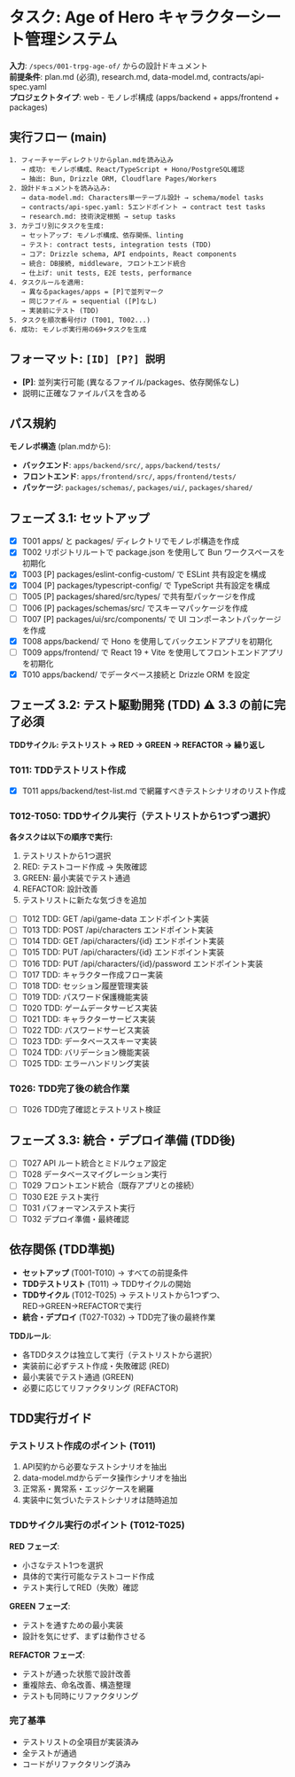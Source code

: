 # タスク: Age of Hero キャラクターシート管理システム

**入力**: `/specs/001-trpg-age-of/` からの設計ドキュメント  
**前提条件**: plan.md (必須), research.md, data-model.md, contracts/api-spec.yaml  
**プロジェクトタイプ**: web - モノレポ構成 (apps/backend + apps/frontend + packages)

## 実行フロー (main)
```
1. フィーチャーディレクトリからplan.mdを読み込み
   → 成功: モノレポ構成、React/TypeScript + Hono/PostgreSQL確認
   → 抽出: Bun, Drizzle ORM, Cloudflare Pages/Workers
2. 設計ドキュメントを読み込み:
   → data-model.md: Characters単一テーブル設計 → schema/model tasks
   → contracts/api-spec.yaml: 5エンドポイント → contract test tasks  
   → research.md: 技術決定根拠 → setup tasks
3. カテゴリ別にタスクを生成:
   → セットアップ: モノレポ構成、依存関係、linting
   → テスト: contract tests, integration tests (TDD)
   → コア: Drizzle schema, API endpoints, React components
   → 統合: DB接続, middleware, フロントエンド統合
   → 仕上げ: unit tests, E2E tests, performance
4. タスクルールを適用:
   → 異なるpackages/apps = [P]で並列マーク
   → 同じファイル = sequential ([P]なし)  
   → 実装前にテスト (TDD)
5. タスクを順次番号付け (T001, T002...)
6. 成功: モノレポ実行用の69+タスクを生成
```

## フォーマット: `[ID] [P?] 説明`
- **[P]**: 並列実行可能 (異なるファイル/packages、依存関係なし)  
- 説明に正確なファイルパスを含める

## パス規約
**モノレポ構造** (plan.mdから):
- **バックエンド**: `apps/backend/src/`, `apps/backend/tests/`
- **フロントエンド**: `apps/frontend/src/`, `apps/frontend/tests/`  
- **パッケージ**: `packages/schemas/`, `packages/ui/`, `packages/shared/`

## フェーズ 3.1: セットアップ
- [x] T001 apps/ と packages/ ディレクトリでモノレポ構造を作成
- [x] T002 リポジトリルートで package.json を使用して Bun ワークスペースを初期化
- [x] T003 [P] packages/eslint-config-custom/ で ESLint 共有設定を構成
- [x] T004 [P] packages/typescript-config/ で TypeScript 共有設定を構成
- [ ] T005 [P] packages/shared/src/types/ で共有型パッケージを作成
- [ ] T006 [P] packages/schemas/src/ でスキーマパッケージを作成
- [ ] T007 [P] packages/ui/src/components/ で UI コンポーネントパッケージを作成
- [x] T008 apps/backend/ で Hono を使用してバックエンドアプリを初期化
- [ ] T009 apps/frontend/ で React 19 + Vite を使用してフロントエンドアプリを初期化
- [x] T010 apps/backend/ でデータベース接続と Drizzle ORM を設定

## フェーズ 3.2: テスト駆動開発 (TDD) ⚠️ 3.3 の前に完了必須
**TDDサイクル: テストリスト → RED → GREEN → REFACTOR → 繰り返し**

### T011: TDDテストリスト作成
- [x] T011 apps/backend/test-list.md で網羅すべきテストシナリオのリスト作成

### T012-T050: TDDサイクル実行（テストリストから1つずつ選択）
**各タスクは以下の順序で実行:**
1. テストリストから1つ選択
2. RED: テストコード作成 → 失敗確認  
3. GREEN: 最小実装でテスト通過
4. REFACTOR: 設計改善
5. テストリストに新たな気づきを追加

- [ ] T012 TDD: GET /api/game-data エンドポイント実装
- [ ] T013 TDD: POST /api/characters エンドポイント実装  
- [ ] T014 TDD: GET /api/characters/{id} エンドポイント実装
- [ ] T015 TDD: PUT /api/characters/{id} エンドポイント実装
- [ ] T016 TDD: PUT /api/characters/{id}/password エンドポイント実装
- [ ] T017 TDD: キャラクター作成フロー実装
- [ ] T018 TDD: セッション履歴管理実装
- [ ] T019 TDD: パスワード保護機能実装
- [ ] T020 TDD: ゲームデータサービス実装
- [ ] T021 TDD: キャラクターサービス実装
- [ ] T022 TDD: パスワードサービス実装
- [ ] T023 TDD: データベーススキーマ実装
- [ ] T024 TDD: バリデーション機能実装
- [ ] T025 TDD: エラーハンドリング実装

### T026: TDD完了後の統合作業
- [ ] T026 TDD完了確認とテストリスト検証

## フェーズ 3.3: 統合・デプロイ準備 (TDD後)
- [ ] T027 API ルート統合とミドルウェア設定
- [ ] T028 データベースマイグレーション実行
- [ ] T029 フロントエンド統合（既存アプリとの接続）
- [ ] T030 E2E テスト実行
- [ ] T031 パフォーマンステスト実行
- [ ] T032 デプロイ準備・最終確認

## 依存関係 (TDD準拠)
- **セットアップ** (T001-T010) → すべての前提条件
- **TDDテストリスト** (T011) → TDDサイクルの開始
- **TDDサイクル** (T012-T025) → テストリストから1つずつ、RED→GREEN→REFACTORで実行  
- **統合・デプロイ** (T027-T032) → TDD完了後の最終作業

**TDDルール**:
- 各TDDタスクは独立して実行（テストリストから選択）
- 実装前に必ずテスト作成・失敗確認 (RED)
- 最小実装でテスト通過 (GREEN)  
- 必要に応じてリファクタリング (REFACTOR)

## TDD実行ガイド

### テストリスト作成のポイント (T011)
1. API契約から必要なテストシナリオを抽出
2. data-model.mdからデータ操作シナリオを抽出  
3. 正常系・異常系・エッジケースを網羅
4. 実装中に気づいたテストシナリオは随時追加

### TDDサイクル実行のポイント (T012-T025)
**RED フェーズ**:
- 小さなテスト1つを選択
- 具体的で実行可能なテストコード作成
- テスト実行してRED（失敗）確認

**GREEN フェーズ**:
- テストを通すための最小実装
- 設計を気にせず、まずは動作させる

**REFACTOR フェーズ**:
- テストが通った状態で設計改善
- 重複除去、命名改善、構造整理
- テストも同時にリファクタリング

### 完了基準
- テストリストの全項目が実装済み
- 全テストが通過
- コードがリファクタリング済み